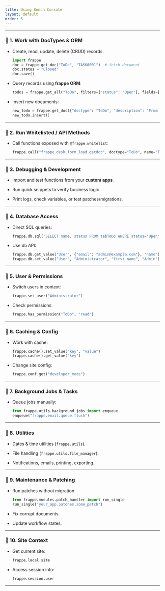 ```yaml
---
title: Using Bench Console
layout: default
order: 5
---
```



----------

### 🔹 1. Work with DocTypes & ORM

-   Create, read, update, delete (CRUD) records.

    ```python
    import frappe
    doc = frappe.get_doc("ToDo", "TASK0001")  # fetch document
    doc.status = "Closed"
    doc.save()

    ```

-   Query records using **frappe ORM**:

    ```python
    todos = frappe.get_all("ToDo", filters={"status": "Open"}, fields=["name", "description"])

    ```

-   Insert new documents:

    ```python
    new_todo = frappe.get_doc({"doctype": "ToDo", "description": "From console"})
    new_todo.insert()

    ```


----------

### 🔹 2. Run Whitelisted / API Methods

-   Call functions exposed with `@frappe.whitelist`:

    ```python
    frappe.call("frappe.desk.form.load.getdoc", doctype="ToDo", name="TASK0001")

    ```


----------

### 🔹 3. Debugging & Development

-   Import and test functions from your **custom apps**.

-   Run quick snippets to verify business logic.

-   Print logs, check variables, or test patches/migrations.


----------

### 🔹 4. Database Access

-   Direct SQL queries:

    ```python
    frappe.db.sql("SELECT name, status FROM tabToDo WHERE status='Open'")

    ```

-   Use db API:

    ```python
    frappe.db.get_value("User", {"email": "admin@example.com"}, "name")
    frappe.db.set_value("User", "Administrator", "first_name", "Admin")

    ```


----------

### 🔹 5. User & Permissions

-   Switch users in context:

    ```python
    frappe.set_user("Administrator")

    ```

-   Check permissions:

    ```python
    frappe.has_permission("ToDo", "read")

    ```


----------

### 🔹 6. Caching & Config

-   Work with cache:

    ```python
    frappe.cache().set_value("key", "value")
    frappe.cache().get_value("key")

    ```

-   Change site config:

    ```python
    frappe.conf.get("developer_mode")

    ```


----------

### 🔹 7. Background Jobs & Tasks

-   Queue jobs manually:

    ```python
    from frappe.utils.background_jobs import enqueue
    enqueue("frappe.email.queue.flush")

    ```


----------

### 🔹 8. Utilities

-   Dates & time utilities (`frappe.utils`).

-   File handling (`frappe.utils.file_manager`).

-   Notifications, emails, printing, exporting.


----------

### 🔹 9. Maintenance & Patching

-   Run patches without migration:

    ```python
    from frappe.modules.patch_handler import run_single
    run_single("your_app.patches.some_patch")

    ```

-   Fix corrupt documents.

-   Update workflow states.


----------

### 🔹 10. Site Context

-   Get current site:

    ```python
    frappe.local.site

    ```

-   Access session info:

    ```python
    frappe.session.user

    ```


----------
